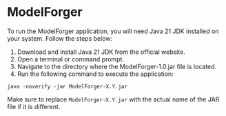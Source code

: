 # ModelForger
To run the ModelForger application, you will need Java 21 JDK installed on your system. Follow the steps below:

1. Download and install Java 21 JDK from the official website.
2. Open a terminal or command prompt.
3. Navigate to the directory where the ModelForger-1.0.jar file is located.
4. Run the following command to execute the application:

```
java -noverify -jar ModelForger-X.Y.jar
```

Make sure to replace `ModelForger-X.Y.jar` with the actual name of the JAR file if it is different.

